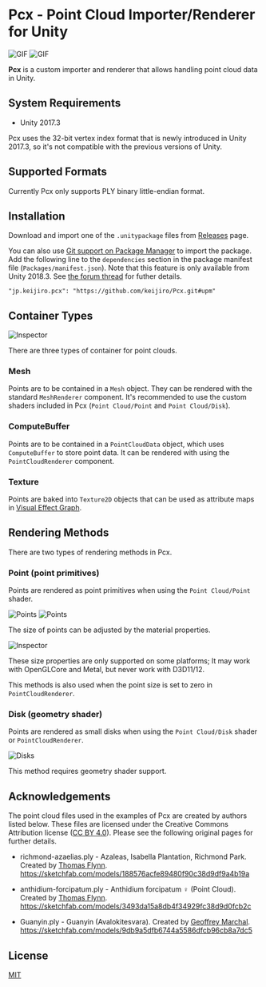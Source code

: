 Pcx - Point Cloud Importer/Renderer for Unity
=============================================

![GIF](https://i.imgur.com/zc6P96x.gif)
![GIF](https://i.imgur.com/lpWIiXu.gif)

**Pcx** is a custom importer and renderer that allows handling point cloud data
in Unity.

System Requirements
-------------------

- Unity 2017.3

Pcx uses the 32-bit vertex index format that is newly introduced in Unity
2017.3, so it's not compatible with the previous versions of Unity.

Supported Formats
-----------------

Currently Pcx only supports PLY binary little-endian format.

Installation
------------

Download and import one of the `.unitypackage` files from [Releases] page.

You can also use [Git support on Package Manager] to import the package. Add
the following line to the `dependencies` section in the package manifest file
(`Packages/manifest.json`). Note that this feature is only available from
Unity 2018.3. See [the forum thread][Git support on Package Manager] for
futher details.

```
"jp.keijiro.pcx": "https://github.com/keijiro/Pcx.git#upm"
```

[Releases]: https://github.com/keijiro/Pcx/releases
[Git support on Package Manager]:
    https://forum.unity.com/threads/git-support-on-package-manager.573673/

Container Types
---------------

![Inspector](https://i.imgur.com/Da0p6uV.png)

There are three types of container for point clouds.

### Mesh

Points are to be contained in a `Mesh` object. They can be rendered with the
standard `MeshRenderer` component. It's recommended to use the custom shaders
included in Pcx (`Point Cloud/Point` and `Point Cloud/Disk`).

### ComputeBuffer

Points are to be contained in a `PointCloudData` object, which uses
`ComputeBuffer` to store point data. It can be rendered with using the
`PointCloudRenderer` component.

### Texture

Points are baked into `Texture2D` objects that can be used as attribute maps
in [Visual Effect Graph].

[Visual Effect Graph]: https://unity.com/visual-effect-graph

Rendering Methods
-----------------

There are two types of rendering methods in Pcx.

### Point (point primitives)

Points are rendered as point primitives when using the `Point Cloud/Point`
shader.

![Points](https://i.imgur.com/aY4QMtb.png)
![Points](https://i.imgur.com/jJAhLI2.png)

The size of points can be adjusted by the material properties.

![Inspector](https://i.imgur.com/gEMmxTH.png)

These size properties are only supported on some platforms; It may work with
OpenGLCore and Metal, but never work with D3D11/12.

This methods is also used when the point size is set to zero in
`PointCloudRenderer`.

### Disk (geometry shader)

Points are rendered as small disks when using the `Point Cloud/Disk` shader or
`PointCloudRenderer`.

![Disks](https://i.imgur.com/fcq5E3m.png)

This method requires geometry shader support.

Acknowledgements
----------------

The point cloud files used in the examples of Pcx are created by authors listed
below. These files are licensed under the Creative Commons Attribution license
([CC BY 4.0]). Please see the following original pages for further details.

- richmond-azaelias.ply - Azaleas, Isabella Plantation, Richmond Park.
  Created by [Thomas Flynn].
  https://sketchfab.com/models/188576acfe89480f90c38d9df9a4b19a

- anthidium-forcipatum.ply - Anthidium forcipatum ♀ (Point Cloud).
  Created by [Thomas Flynn].
  https://sketchfab.com/models/3493da15a8db4f34929fc38d9d0fcb2c

- Guanyin.ply - Guanyin (Avalokitesvara). Created by [Geoffrey Marchal].
  https://sketchfab.com/models/9db9a5dfb6744a5586dfcb96cb8a7dc5

[Thomas Flynn]: https://sketchfab.com/nebulousflynn
[Geoffrey Marchal]: https://sketchfab.com/geoffreymarchal
[CC BY 4.0]: https://creativecommons.org/licenses/by/4.0/

License
-------

[MIT](LICENSE.txt)
